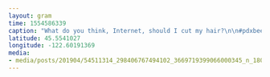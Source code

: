 ```yaml
---
layout: gram
time: 1554586339
caption: "What do you think, Internet, should I cut my hair?\n\n#pdxbeehive"
latitude: 45.5541027
longitude: -122.60191369
media:
- media/posts/201904/54511314_298406767494102_3669719399066000345_n_18031537693121892.jpg
---
```

